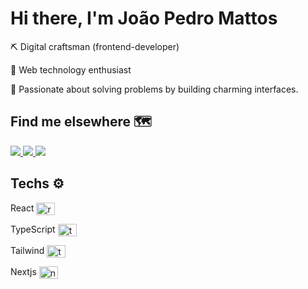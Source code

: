 # Hi there, I'm João Pedro Mattos 

⛏️ Digital craftsman (frontend-developer)

🧠 Web technology enthusiast

🧡 Passionate about solving problems by building charming interfaces.

## Find me elsewhere 🗺️

<div> 
   <a href = "mailto:jpmrc49@gmail.com" target="_blank">
    <img src="https://img.shields.io/badge/-Gmail-%23333?style=for-the-badge&logo=gmail&logoColor=white">
  </a>
  <a href="https://www.linkedin.com/in/jo%C3%A3o-pedro-mattos-rodrigues-camargo-23b52a25b/" target="_blank">
    <img src="https://img.shields.io/badge/-LinkedIn-%230077B5?style=for-the-badge&logo=linkedin&logoColor=white">
  </a> 
   <a href = "https://jotapemattos-portfolio.vercel.app" target="_blank">
    <img src="https://img.shields.io/badge/-Website-ffffff?style=for-the-badge&logo=circle&logoColor=black">
</a>
</div>

## Techs ⚙️
<div style="display: inline_block">
  <span><p>React <img align="center" alt="react" height="20" width="30" src="https://cdn.jsdelivr.net/gh/devicons/devicon/icons/react/react-original.svg"></span>
  <span><p>TypeScript <img align="center" alt="typescript" height="20" width="30" src="https://cdn.jsdelivr.net/gh/devicons/devicon/icons/typescript/typescript-original.svg"></p> </span>
  <span><p>Tailwind <img align="center" alt="tailwind" height="20" width="30" src="https://cdn.jsdelivr.net/gh/devicons/devicon/icons/tailwindcss/tailwindcss-plain.svg">   </p> </span>
   <span><p>Nextjs <img align="center" alt="next" height="20" width="30" src="https://cdn.jsdelivr.net/gh/devicons/devicon/icons/nextjs/nextjs-original.svg"> </p> </span>
 </div>

